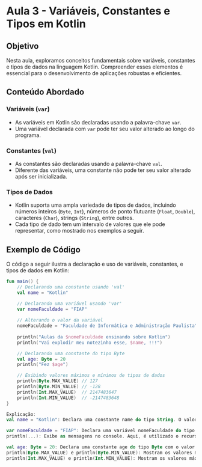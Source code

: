 # Aula 3 - Variáveis, Constantes e Tipos em Kotlin

## Objetivo

Nesta aula, exploramos conceitos fundamentais sobre variáveis, constantes e tipos de dados na linguagem Kotlin. Compreender esses elementos é essencial para o desenvolvimento de aplicações robustas e eficientes.

## Conteúdo Abordado

### Variáveis (`var`)

- As variáveis em Kotlin são declaradas usando a palavra-chave `var`.
- Uma variável declarada com `var` pode ter seu valor alterado ao longo do programa.

### Constantes (`val`)

- As constantes são declaradas usando a palavra-chave `val`.
- Diferente das variáveis, uma constante não pode ter seu valor alterado após ser inicializada.

### Tipos de Dados

- Kotlin suporta uma ampla variedade de tipos de dados, incluindo números inteiros (`Byte`, `Int`), números de ponto flutuante (`Float`, `Double`), caracteres (`Char`), strings (`String`), entre outros.
- Cada tipo de dado tem um intervalo de valores que ele pode representar, como mostrado nos exemplos a seguir.

## Exemplo de Código

O código a seguir ilustra a declaração e uso de variáveis, constantes, e tipos de dados em Kotlin:

```kotlin
fun main() {
    // Declarando uma constante usando 'val'
    val name = "Kotlin"

    // Declarando uma variável usando 'var'
    var nomeFaculdade = "FIAP"
    
    // Alterando o valor da variável
    nomeFaculdade = "Faculdade de Informática e Administração Paulista"
    
    println("Aulas da $nomeFaculdade ensinando sobre Kotlin")
    println("Vai explodir meu notezinho esse, $name, !!!")

    // Declarando uma constante do tipo Byte
    val age: Byte = 20
    println("Fez $age")

    // Exibindo valores máximos e mínimos de tipos de dados
    println(Byte.MAX_VALUE) // 127
    println(Byte.MIN_VALUE) // -128
    println(Int.MAX_VALUE)  // 2147483647
    println(Int.MIN_VALUE)  // -2147483648
}

Explicação:
val name = "Kotlin": Declara uma constante name do tipo String. O valor "Kotlin" não pode ser alterado.

var nomeFaculdade = "FIAP": Declara uma variável nomeFaculdade do tipo String, cujo valor pode ser alterado posteriormente.
println(...): Exibe as mensagens no console. Aqui, é utilizado o recurso de interpolação de strings ($nomeFaculdade e $name).

val age: Byte = 20: Declara uma constante age do tipo Byte com o valor 20.
println(Byte.MAX_VALUE) e println(Byte.MIN_VALUE): Mostram os valores máximo e mínimo que uma variável do tipo Byte pode armazenar.
println(Int.MAX_VALUE) e println(Int.MIN_VALUE): Mostram os valores máximo e mínimo que uma variável do tipo Int pode armazenar.